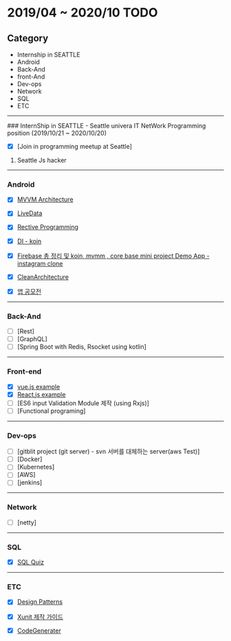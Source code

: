 # 2019/04 ~ 2020/10 TODO
## Category 

* Internship in SEATTLE
* Android
* Back-And
* front-And
* Dev-ops
* Network
* SQL
* ETC

<hr/>
### InternShip in SEATTLE - Seattle univera IT NetWork Programming position  (2019/10/21 ~ 2020/10/20)

- [x] [Join in programming meetup at Seattle]
1. Seattle Js hacker


<hr/>

### Android
- [x] [MVVM Architecture](https://github.com/chl8263/TDD-MVVM)

- [x] [LiveData](https://github.com/chl8263/MVVM_LiveData)

- [x] [Rective Programming](https://github.com/chl8263/GyunStagram)

- [x] [DI - koin](https://github.com/chl8263/MVVM_LiveData)

- [x] [Firebase 총 정리 및 koin, mvmm , core base mini project Demo App - instagram clone](https://github.com/chl8263/GyunStagram)

- [x] [CleanArchitecture](https://github.com/chl8263/WithPet)

- [x] [앱 공모전](https://github.com/chl8263/WithPet)

<hr/>

### Back-And
- [ ] [Rest]
- [ ] [GraphQL]
- [ ] [Spring Boot with Redis, Rsocket using kotlin]
<hr/>

### Front-end
- [X] [vue.js example](https://github.com/chl8263/Vue-exe)
- [X] [React.js example](https://github.com/chl8263/React-exe)
- [ ] [ES6 input Validation Module 제작  (using Rxjs)]
- [ ] [Functional programing]
<hr/>

### Dev-ops
- [ ] [gitblit project (git server) - svn 서버를 대체하는 server(aws Test)]
- [ ] [Docker]
- [ ] [Kubernetes]
- [ ] [AWS]
- [ ] [jenkins]
<hr/>

### Network
- [ ] [netty]

<hr/>

### SQL
- [x] [SQL Quiz](https://chl8263.github.io/)

<hr/>



### ETC

- [x] [Design Patterns](https://github.com/chl8263/DesignPatterns)

- [x] [Xunit 제작 가이드](https://github.com/chl8263/Xunit)

- [x] [CodeGenerater](https://github.com/chl8263/CodeGenerater)
